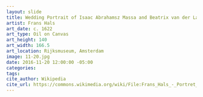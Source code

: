```yaml
---
layout: slide
title: Wedding Portrait of Isaac Abrahamsz Massa and Beatrix van der Laen
artist: Frans Hals
art_date: c. 1622
art_type: Oil on Canvas
art_height: 140
art_width: 166.5
art_location: Rijksmuseum, Amsterdam
image: 11-20.jpg
date: 2016-11-20 12:00:00 -05:00
categories:
tags:
cite_author: Wikipedia
cite_url: https://commons.wikimedia.org/wiki/File:Frans_Hals_-_Portret_van_een_stel_in_een_landschap_-_Google_Art_Project.jpg
---
```

